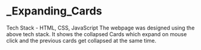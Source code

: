 # _Expanding_Cards
Tech Stack - HTML, CSS, JavaScript
The webpage was designed using the above tech stack. It shows the collapsed Cards which expand on mouse click and the previous cards get collapsed at the same time.
